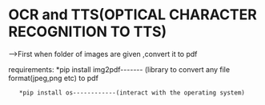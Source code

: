 # OCR and TTS(OPTICAL CHARACTER RECOGNITION TO TTS)

-->First when folder of images are given ,convert it to pdf 

   requirements:
       *pip install img2pdf------- (library to convert any file format(jpeg,png etc) to pdf
       
       
       
       *pip install os------------(interact with the operating system)
       
       

